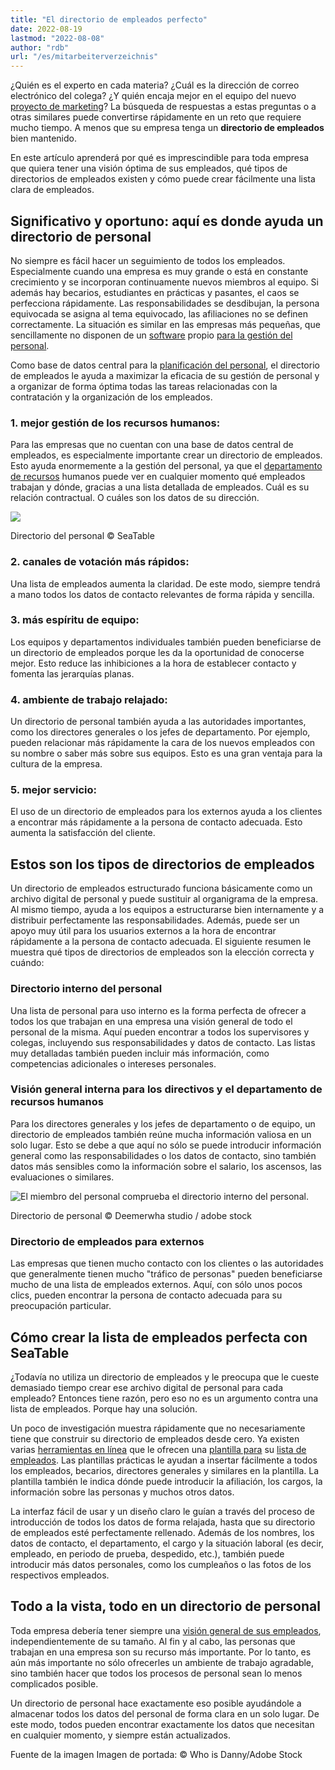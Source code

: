 ```yaml
---
title: "El directorio de empleados perfecto"
date: 2022-08-19
lastmod: "2022-08-08"
author: "rdb"
url: "/es/mitarbeiterverzeichnis"
---
```


¿Quién es el experto en cada materia? ¿Cuál es la dirección de correo electrónico del colega? ¿Y quién encaja mejor en el equipo del nuevo [proyecto de marketing](https://seatable.io/es/vorlagen-projektplanung/)? La búsqueda de respuestas a estas preguntas o a otras similares puede convertirse rápidamente en un reto que requiere mucho tiempo. A menos que su empresa tenga un **directorio de empleados** bien mantenido.

En este artículo aprenderá por qué es imprescindible para toda empresa que quiera tener una visión óptima de sus empleados, qué tipos de directorios de empleados existen y cómo puede crear fácilmente una lista clara de empleados.

## Significativo y oportuno: aquí es donde ayuda un directorio de personal

No siempre es fácil hacer un seguimiento de todos los empleados. Especialmente cuando una empresa es muy grande o está en constante crecimiento y se incorporan continuamente nuevos miembros al equipo. Si además hay becarios, estudiantes en prácticas y pasantes, el caos se perfecciona rápidamente. Las responsabilidades se desdibujan, la persona equivocada se asigna al tema equivocado, las afiliaciones no se definen correctamente. La situación es similar en las empresas más pequeñas, que sencillamente no disponen de un [software](https://seatable.io/es/projekt-management-tool/) propio [para la gestión del personal](https://seatable.io/es/projekt-management-tool/).

Como base de datos central para la [planificación del personal](https://seatable.io/es/personalplanung-excel-vorlage-kostenlos/), el directorio de empleados le ayuda a maximizar la eficacia de su gestión de personal y a organizar de forma óptima todas las tareas relacionadas con la contratación y la organización de los empleados.

### 1\. mejor gestión de los recursos humanos:

Para las empresas que no cuentan con una base de datos central de empleados, es especialmente importante crear un directorio de empleados. Esto ayuda enormemente a la gestión del personal, ya que el [departamento de recursos](https://seatable.io/es/personalwesen/) humanos puede ver en cualquier momento qué empleados trabajan y dónde, gracias a una lista detallada de empleados. Cuál es su relación contractual. O cuáles son los datos de su dirección.

![](https://seatable.io/wp-content/uploads/2022/08/MItarbeiterverzeichnis-1088x399.png)

Directorio del personal © SeaTable

### 2\. canales de votación más rápidos:

Una lista de empleados aumenta la claridad. De este modo, siempre tendrá a mano todos los datos de contacto relevantes de forma rápida y sencilla.

### 3\. más espíritu de equipo:

Los equipos y departamentos individuales también pueden beneficiarse de un directorio de empleados porque les da la oportunidad de conocerse mejor. Esto reduce las inhibiciones a la hora de establecer contacto y fomenta las jerarquías planas.

### 4\. ambiente de trabajo relajado:

Un directorio de personal también ayuda a las autoridades importantes, como los directores generales o los jefes de departamento. Por ejemplo, pueden relacionar más rápidamente la cara de los nuevos empleados con su nombre o saber más sobre sus equipos. Esto es una gran ventaja para la cultura de la empresa.

### 5\. mejor servicio:

El uso de un directorio de empleados para los externos ayuda a los clientes a encontrar más rápidamente a la persona de contacto adecuada. Esto aumenta la satisfacción del cliente.

## Estos son los tipos de directorios de empleados

Un directorio de empleados estructurado funciona básicamente como un archivo digital de personal y puede sustituir al organigrama de la empresa. Al mismo tiempo, ayuda a los equipos a estructurarse bien internamente y a distribuir perfectamente las responsabilidades. Además, puede ser un apoyo muy útil para los usuarios externos a la hora de encontrar rápidamente a la persona de contacto adecuada. El siguiente resumen le muestra qué tipos de directorios de empleados son la elección correcta y cuándo:

### Directorio interno del personal

Una lista de personal para uso interno es la forma perfecta de ofrecer a todos los que trabajan en una empresa una visión general de todo el personal de la misma. Aquí pueden encontrar a todos los supervisores y colegas, incluyendo sus responsabilidades y datos de contacto. Las listas muy detalladas también pueden incluir más información, como competencias adicionales o intereses personales.

### Visión general interna para los directivos y el departamento de recursos humanos

Para los directores generales y los jefes de departamento o de equipo, un directorio de empleados también reúne mucha información valiosa en un solo lugar. Esto se debe a que aquí no sólo se puede introducir información general como las responsabilidades o los datos de contacto, sino también datos más sensibles como la información sobre el salario, los ascensos, las evaluaciones o similares.

![El miembro del personal comprueba el directorio interno del personal.](https://seatable.io/wp-content/uploads/2022/08/Mitarbeiterverzeichnis_AdobeStock_451832202-711x474.jpg)

Directorio de personal © Deemerwha studio / adobe stock

### Directorio de empleados para externos

Las empresas que tienen mucho contacto con los clientes o las autoridades que generalmente tienen mucho "tráfico de personas" pueden beneficiarse mucho de una lista de empleados externos. Aquí, con sólo unos pocos clics, pueden encontrar la persona de contacto adecuada para su preocupación particular.

## Cómo crear la lista de empleados perfecta con SeaTable

¿Todavía no utiliza un directorio de empleados y le preocupa que le cueste demasiado tiempo crear ese archivo digital de personal para cada empleado? Entonces tiene razón, pero eso no es un argumento contra una lista de empleados. Porque hay una solución.

Un poco de investigación muestra rápidamente que no necesariamente tiene que construir su directorio de empleados desde cero. Ya existen varias [herramientas en línea](https://seatable.io/es/projekt-management-tool/) que le ofrecen una [plantilla para](https://seatable.io/es/vorlage/ijapmslssfu7r-6q6x9boq/) su [lista de empleados](https://seatable.io/es/vorlage/ijapmslssfu7r-6q6x9boq/). Las plantillas prácticas le ayudan a insertar fácilmente a todos los empleados, becarios, directores generales y similares en la plantilla. La plantilla también le indica dónde puede introducir la afiliación, los cargos, la información sobre las personas y muchos otros datos.

La interfaz fácil de usar y un diseño claro le guían a través del proceso de introducción de todos los datos de forma relajada, hasta que su directorio de empleados esté perfectamente rellenado. Además de los nombres, los datos de contacto, el departamento, el cargo y la situación laboral (es decir, empleado, en periodo de prueba, despedido, etc.), también puede introducir más datos personales, como los cumpleaños o las fotos de los respectivos empleados.

## Todo a la vista, todo en un directorio de personal

Toda empresa debería tener siempre una [visión general de sus empleados](https://seatable.io/es/urlaubs-planer/), independientemente de su tamaño. Al fin y al cabo, las personas que trabajan en una empresa son su recurso más importante. Por lo tanto, es aún más importante no sólo ofrecerles un ambiente de trabajo agradable, sino también hacer que todos los procesos de personal sean lo menos complicados posible.

Un directorio de personal hace exactamente eso posible ayudándole a almacenar todos los datos del personal de forma clara en un solo lugar. De este modo, todos pueden encontrar exactamente los datos que necesitan en cualquier momento, y siempre están actualizados.

Fuente de la imagen Imagen de portada: © Who is Danny/Adobe Stock

